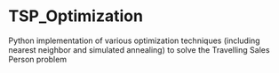 # TSP_Optimization
Python implementation of various optimization techniques (including nearest neighbor and simulated annealing) to solve the Travelling Sales Person problem
